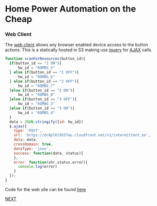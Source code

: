 # Home Power Automation on the Cheap
### Web Client
The [web client](https://power.mommycaniwatch.com/) allows any browser enabled device access to the button actions. This is a statically hosted in S3 making use [jquery](https://jquery.com/) for [AJAX](https://www.w3schools.com/xml/ajax_intro.asp) calls.

```javascript
function scanForResources(button_id){
  if(button_id == "1 ON"){
      hw_id = "6QMBS_5"
  } else if(button_id == "1 OFF"){
      hw_id = "6QMBS_6"
  } else if(button_id == "2 OFF"){
      hw_id = "6QMBS_7"
  }else if(button_id == "2 ON"){
      hw_id = "6QMBS_8"
  }else if(button_id == "3 OFF"){
      hw_id = "6QMBS_3"
  }else if(button_id == "3 ON"){
      hw_id = "6QMBS_4"
  }
  data = JSON.stringify({id: hw_id})
  $.ajax({
    type: 'POST',
    url: 'https://dc8pl6l9557au.cloudfront.net/v1/intermittent_on',
    data: data,
    crossDomain: true,
    dataType: 'json',
    success: function(data, status){
    },
    error: function(xhr,status,error){
      console.log(error)
    }
  });
}
```

Code for the web site can be found [here](/web_server/index.html)


[NEXT](/docs/ios_client.md)

